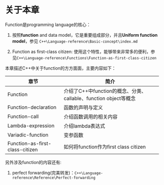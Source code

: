 # 关于本章

Function是programming language的核心：

1)  按照**function** and data model，它是重要组成部分，并且**Uniform function model**，参见 `C++\Language-reference\Basic-concept\index.md`

2) Function as first-class citizen: 使用这个特性，能够带来非常多的便利，参见`C++\Language-reference\Functions\Function-as-first-class-citizen`



本章描述C++中关于function的方方面面，主要内容如下：

| 章节                            | 简介                                                         |
| ------------------------------- | ------------------------------------------------------------ |
| Function                        | 介绍了C++中function的概念、分类、callable、function object等概念 |
| Function-declaration            | 函数的声明与定义                                             |
| Function-call                   | 介绍函数调用的相关内容                                       |
| Lambda-expression               | 介绍lambda表达式                                             |
| Variadic-function               | 变参函数                                                     |
| Function-as-first-class-citizen | 如何将function作为first class citizen                        |

另外涉及function的内容还有:

1) perfect forwarding(完美转发)：`C++\Language-reference\Reference\Perfect-forwarding`

